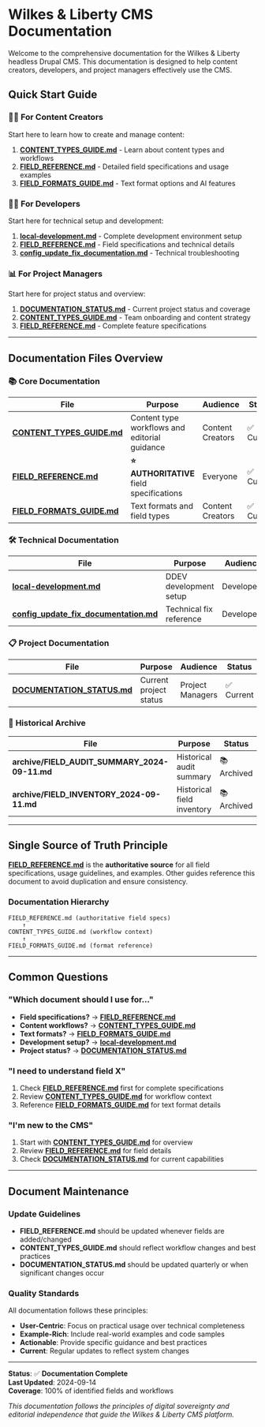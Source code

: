 # Wilkes & Liberty CMS Documentation

Welcome to the comprehensive documentation for the Wilkes & Liberty headless Drupal CMS. This documentation is designed to help content creators, developers, and project managers effectively use the CMS.

## Quick Start Guide

### 👩‍💼 **For Content Creators**
Start here to learn how to create and manage content:

1. **[CONTENT_TYPES_GUIDE.md](CONTENT_TYPES_GUIDE.md)** - Learn about content types and workflows
2. **[FIELD_REFERENCE.md](FIELD_REFERENCE.md)** - Detailed field specifications and usage examples  
3. **[FIELD_FORMATS_GUIDE.md](FIELD_FORMATS_GUIDE.md)** - Text format options and AI features

### 👨‍💻 **For Developers**
Start here for technical setup and development:

1. **[local-development.md](local-development.md)** - Complete development environment setup
2. **[FIELD_REFERENCE.md](FIELD_REFERENCE.md)** - Field specifications and technical details
3. **[config_update_fix_documentation.md](config_update_fix_documentation.md)** - Technical troubleshooting

### 📊 **For Project Managers**
Start here for project status and overview:

1. **[DOCUMENTATION_STATUS.md](DOCUMENTATION_STATUS.md)** - Current project status and coverage
2. **[CONTENT_TYPES_GUIDE.md](CONTENT_TYPES_GUIDE.md)** - Team onboarding and content strategy
3. **[FIELD_REFERENCE.md](FIELD_REFERENCE.md)** - Complete feature specifications

---

## Documentation Files Overview

### 📚 **Core Documentation**

| File | Purpose | Audience | Status |
|------|---------|----------|--------|
| **[CONTENT_TYPES_GUIDE.md](CONTENT_TYPES_GUIDE.md)** | Content type workflows and editorial guidance | Content Creators | ✅ Current |
| **[FIELD_REFERENCE.md](FIELD_REFERENCE.md)** | **⭐ AUTHORITATIVE** field specifications | Everyone | ✅ Current |
| **[FIELD_FORMATS_GUIDE.md](FIELD_FORMATS_GUIDE.md)** | Text formats and field types | Content Creators | ✅ Current |

### 🛠️ **Technical Documentation**

| File | Purpose | Audience | Status |
|------|---------|----------|--------|
| **[local-development.md](local-development.md)** | DDEV development setup | Developers | ✅ Current |
| **[config_update_fix_documentation.md](config_update_fix_documentation.md)** | Technical fix reference | Developers | ✅ Current |

### 📋 **Project Documentation**

| File | Purpose | Audience | Status |
|------|---------|----------|--------|
| **[DOCUMENTATION_STATUS.md](DOCUMENTATION_STATUS.md)** | Current project status | Project Managers | ✅ Current |

### 📁 **Historical Archive**

| File | Purpose | Status |
|------|---------|--------|
| **archive/FIELD_AUDIT_SUMMARY_2024-09-11.md** | Historical audit summary | 📚 Archived |
| **archive/FIELD_INVENTORY_2024-09-11.md** | Historical field inventory | 📚 Archived |

---

## Single Source of Truth Principle

**[FIELD_REFERENCE.md](FIELD_REFERENCE.md)** is the **authoritative source** for all field specifications, usage guidelines, and examples. Other guides reference this document to avoid duplication and ensure consistency.

### Documentation Hierarchy
```
FIELD_REFERENCE.md (authoritative field specs)
    ↑
CONTENT_TYPES_GUIDE.md (workflow context)
    ↑  
FIELD_FORMATS_GUIDE.md (format reference)
```

---

## Common Questions

### **"Which document should I use for..."**

- **Field specifications?** → **[FIELD_REFERENCE.md](FIELD_REFERENCE.md)**
- **Content workflows?** → **[CONTENT_TYPES_GUIDE.md](CONTENT_TYPES_GUIDE.md)**
- **Text formats?** → **[FIELD_FORMATS_GUIDE.md](FIELD_FORMATS_GUIDE.md)**
- **Development setup?** → **[local-development.md](local-development.md)**
- **Project status?** → **[DOCUMENTATION_STATUS.md](DOCUMENTATION_STATUS.md)**

### **"I need to understand field X"**

1. Check **[FIELD_REFERENCE.md](FIELD_REFERENCE.md)** first for complete specifications
2. Review **[CONTENT_TYPES_GUIDE.md](CONTENT_TYPES_GUIDE.md)** for workflow context
3. Reference **[FIELD_FORMATS_GUIDE.md](FIELD_FORMATS_GUIDE.md)** for text format details

### **"I'm new to the CMS"**

1. Start with **[CONTENT_TYPES_GUIDE.md](CONTENT_TYPES_GUIDE.md)** for overview
2. Review **[FIELD_REFERENCE.md](FIELD_REFERENCE.md)** for field details
3. Check **[DOCUMENTATION_STATUS.md](DOCUMENTATION_STATUS.md)** for current capabilities

---

## Document Maintenance

### Update Guidelines
- **FIELD_REFERENCE.md** should be updated whenever fields are added/changed
- **CONTENT_TYPES_GUIDE.md** should reflect workflow changes and best practices
- **DOCUMENTATION_STATUS.md** should be updated quarterly or when significant changes occur

### Quality Standards
All documentation follows these principles:
- **User-Centric**: Focus on practical usage over technical completeness
- **Example-Rich**: Include real-world examples and code samples
- **Actionable**: Provide specific guidance and best practices
- **Current**: Regular updates to reflect system changes

---

**Status**: ✅ **Documentation Complete**  
**Last Updated**: 2024-09-14  
**Coverage**: 100% of identified fields and workflows

*This documentation follows the principles of digital sovereignty and editorial independence that guide the Wilkes & Liberty CMS platform.*